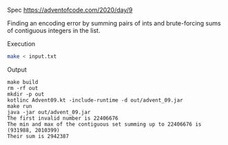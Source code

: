Spec https://adventofcode.com/2020/day/9

Finding an encoding error by summing pairs of ints and brute-forcing sums of contiguous integers in the list.

Execution

```bash
make < input.txt
```

Output

```
make build
rm -rf out
mkdir -p out
kotlinc Advent09.kt -include-runtime -d out/advent_09.jar
make run
java -jar out/advent_09.jar
The first invalid number is 22406676
The min and max of the contiguous set summing up to 22406676 is (931988, 2010399)
Their sum is 2942387
```

